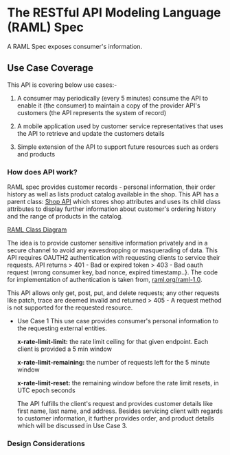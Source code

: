 # **The RESTful API Modeling Language (RAML) Spec**

A RAML Spec exposes consumer's  information. 

## **Use Case Coverage** 

This API is covering below use cases:-
1. A consumer may periodically (every 5 minutes) consume the API to enable it (the consumer) to maintain a copy of the provider API's customers (the API represents the system of record)

2. A mobile application used by customer service representatives that uses the API to retrieve and update the customers details
 
3. Simple extension of the API to support future resources such as orders and products

### **How does API work?**

RAML spec provides customer records - personal information, their order history as well as lists product catalog available in the shop. This API has a parent class: [Shop API](https://github.com/himb0/shop/blob/master/shop.raml) which stores shop attributes and uses its child class attributes to display further information about customer's ordering history and the range of products in the catalog.

[RAML Class Diagram](https://www.lucidchart.com/documents/view/8de59b44-6450-46a2-ac11-64c8a59cb8e7)

The idea is to provide customer sensitive information privately and in a secure channel to avoid any eavesdropping or masquerading of data. This API requires OAUTH2 authentication with requesting clients to service their requests. API returns > 401 - Bad or expired token > 403 - Bad oauth request (wrong consumer key, bad nonce, expired timestamp..}.
The code for implementation of authentication is taken from, [raml.org/raml-1.0](https://raml.org/developers/whats-new-raml-10). 

This API  allows only get, post, put, and delete requests; any other requests like patch, trace are deemed invalid and returned > 405 - A request method is not supported for the requested resource.



- Use Case 1
This use case provides consumer's personal information to the requesting external entities. 

	**x-rate-limit-limit:** the rate limit ceiling for that given endpoint. Each client is provided a 5 min window
    
	**x-rate-limit-remaining:** the number of requests left for the 5 minute window
    
	**x-rate-limit-reset:** the remaining window before the rate limit resets, in UTC epoch seconds
    
    The API fulfills the client's request and provides customer details like first name, last name, and address. Besides servicing client with regards to customer information, it further provides order, and product details which will be discussed in Use Case 3. 

### **Design Considerations**




